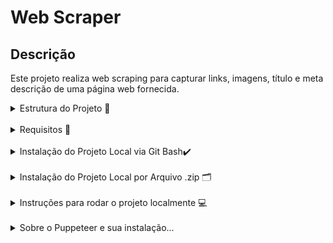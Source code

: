 # Web Scraper

## Descrição
Este projeto realiza web scraping para capturar links, imagens, título e meta descrição de uma página web fornecida.

<details>
  <summary> Estrutura do Projeto 🚧 </summary>
  
  - `src/`: Contém o código fonte do projeto.
    
  - `index.js`: Servidor Express que define a rota para scraping.
   
  - `scraper.js`: Função que realiza o web scraping utilizando Puppeteer.
   
  - `package.json`: Gerenciador de dependências.
    
  - `README.md`: Documentação do projeto.
</details>

<br/>

<details>
  <summary> Requisitos 🚧 </summary>
  
  - Node.js  `20.5.0`
  
  - NPM  `10.8.2`
</details>

<br/>

<details>
  <summary> Instalação do Projeto Local via Git Bash✔️ </summary>
  
  - Para sua instalação é necessário ter o GitBash instalado e configurado em sua máquina. <br />
    
  - Logo após isto, basta copiar este código `https://github.com/LucasLM1/Web-Scraping.git` <br />
    
  - Abra o GitBash em sua máquina em alguma pasta e/ou workspace desejada e dar o comando. <br />
    
  - Com o botão direito no GitBash escreva o seguinte comando `git clone` e após isto aperte novamente o botão direito e selecione `Paste` para colar o link do repositório. <br />
    
  - Aperte `Enter` e espere a clonagem ser realizada. <br />
</details>

<br/>

<details>
    <summary> Instalação do Projeto Local por Arquivo .zip 🗂️ </summary>
  
  - Para transferir o projeto que está no GitHub para a sua máquina, basta clicar em: <a href="https://github.com/LucasLM1/Web-Scraping/archive/refs/heads/main.zip"> 
    Baixar arquivo compactado do projeto.
    </a>
</details>

<br/>

<details>
    <summary> Instruções para rodar o projeto localmente 💻 </summary>
  
  1. Execute `node src/index.js`
      
  3. Acesse `http://localhost:3000/Web-scraper?url=<URL_ALVO>`
     
  4. Caso queira visualizar melhor os dados retornados através do JSON, existe uma extensão que possibilita isso, ela se chama <a href="https://chromewebstore.google.com/detail/gbmdgpbipfallnflgajpaliibnhdgobh"> JSON Viewer </a>.
     
  5. Substitua `<URL_ALVO>` pela URL que deseja capturar os dados.
</details>

<br/>

<details>
    <summary> Sobre o Puppeteer e sua instalação... </summary>
  
  - Para instalá-lo basta digitar o comando `npm install express puppeteer` no terminal.
    
  - O Puppeteer é uma biblioteca Node.js que fornece uma API de alto nível para controlar navegadores Chrome ou Chormium, ele é mantido pela própria equipe do Google Chrome e é amplamente utilizado para automatizar tarefas no navegador, como testes de interface de usuário, web scraping, captura de telas, geração de PDFs e muito mais.
</details>
